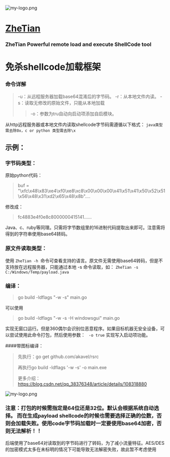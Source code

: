 ![my-logo.png](https://raw.githubusercontent.com/yqcs/ZheTian/master/images/logo.png "my-logo")

# [ZheTian](https://github.com/yqcs/ZheTian/)

### ZheTian Powerful remote load and execute ShellCode tool

# 免杀shellcode加载框架

### 命令详解

> -u：从远程服务器加载base64混淆后的字节码。
> -r：从本地文件内读。
> -s：读取无修改的原始文件，只能从本地加载
> > -o：参数为tru自动向启动项添加自启模块。

从http远程服务器或本地文件内读取shellcode字节码需遵循以下格式：
` java类型需去除0x，c or python 类型需去除\x `

## 示例：

### 字节码类型：

原始python代码：
> buf = "\xfc\x48\x83\xe4\xf0\xe8\xc8\x00\x00\x00\x41\x51\x41\x50\x52\x51\x56\x48\x31\xd2\x65\x48\x8b"....

修改成：
> fc4883e4f0e8c8000000415141......
>
Java、c、ruby等同理。只需将字节数组里的16进制代码提取出来即可。注意需将得到的字符串使用base64转码。

### 原文件读取类型：

使用 `ZheTian -h `命令可查看支持的语言。原文件无需使用base64转码，但是不支持放在远程服务器，只能通过本地 -s 命令读取，如： `ZheTian -s C:/Windows/Temp/payload.java`

### 编译：

> go build -ldflags "-w -s"  main.go

可以使用
> go build -ldflags "-w -s -H windowsgui" main.go

实现无窗口运行。但是360偶尔会识别位恶意程序。如果目标机器无安全设备，可以尝试使用此命令打包，然后使用参数： ` -o true` 实现写入启动项功能。

####带图标编译：
>先执行：go get github.com/akavel/rsrc
> 
>再执行go build -ldflags '-w -s' -o main.exe
>
> 更多介绍：https://blog.csdn.net/qq_38376348/article/details/108318880
> 
![my-logo.png](https://raw.githubusercontent.com/yqcs/ZheTian/master/images/1.png "my-logo")

### 注意：打包的时候需指定是64位还是32位。默认会根据系统自动选择。 而在生成payload shellcode的时候也需要选择正确的位数，否则会加载失败。使用code字节码加载时一定要使用base64加密，否则无法解析！！

后端使用了base64对读取到的字节码进行了转码，为了减小流量特征。AES/DES的加密模式太多在未标明的情况下可能导致无法解密失败，故此暂不考虑使用

